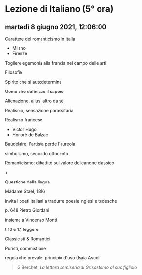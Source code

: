 # Lezione di Italiano (5° ora)

## martedì 8 giugno 2021, 12:06:00


Carattere del romanticismo in Italia
* Milano
* Firenze


Togliere egemonia alla francia nel campo delle arti

Filosofie


Spirito che si autodetermina

Uomo che definisce il sapere

Alienazione, alius, altro da sè


Realismo, sensazione parassitaria

Realismo francese
* Victor Hugo
* Honorè de Balzac

Baudelaire, l'artista perde l'aureola

simbolismo, secondo ottocento


Romanticismo: dibattito sul valore del canone classico

\+

Questione della lingua



Madame Stael, 1816

invita i poeti italiani a tradurre poesie inglesi e tedesche

p. 648 
Pietro Giordani

insieme a Vincenzo Monti

t 16 e 17, leggere


Classicisti & Romantici


Puristi, commistione


regola che prevale: principio d'uso (Isaia Ascoli)



   

> G Berchet, *La lettera semiseria di Grisostomo al suo figliolo*

<!--stackedit_data:
eyJoaXN0b3J5IjpbLTM1MjQ2OTI4MCwxNzE0MTQwNjUwLDEzMj
AxMzc0OCwtMTQwNTU0NjIwMCwtMTY4NzI0OTk3NywtNDgxMzI3
Mjk0XX0=
-->